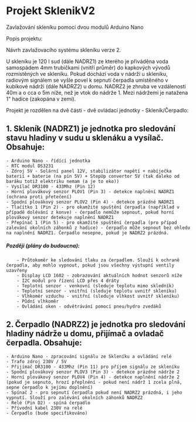 # Projekt SklenikV2
Zavlažování skleníku pomocí dvou modulů Arduino Nano

Popis projektu:

Návrh zavlažovacího systému skleníku verze 2.

U skleníku je 120 l sud (dále NADRZ1) ze kterého je přiváděna voda samospádem 4mm trubičkami (vnitří průměr) do kapkových vývodů rozmístěných ve skleníku.
Pokud dochází voda v nádrži u skleniku, radiovým signálem se vyšle povel k sepnutí čerpadla umístěného v kubíkové nádrži (dále NADRZ2) u domu. NADRZ2 je zhruba ve vzdálenosti 40m a o cca o 5m níže, než je vtok do nádrže 1. Mezi nádržemi je natažena 1" hadice (zakopána v zemi).

Projekt je rozdělen na dvě části - dvě ovládací jednotky - Skleník/Čerpadlo:

## 1. Skleník (NADRZ1) je jednotka pro sledování stavu hladiny v sudu u sklenáku a vysílač. Obsahuje:
    - Arduino Nano - řídící jednotka
    - RTC modul DS3231
    - Zdroj 5V - Solární panel 12V, stabilizátor napětí + nabíječka baterií + baterie (na pin 5V) + StepUp convertor 5V (tak daleko od baráku totiž elektriku nemam (a je to eko))
    - Vysílač DR3100 - 433Mhz (Pin 12)
    - Horní plovákový senzor PLOV1 (Pin 3) - detekce naplnění NADRZ1 (ochrana proti přetečení)
    - Spodní plovákový senzor PLOV2 (Pin 4) - detekce prázdné NADRZ1
    - Tlačítko 1 (Pin 2) - pro okamžité spuštění čerpadla (například v případě dolévání z konve) - čerpadlo nemůže sepnout, pokud horní   plovákový senzor detekuje naplnění NADRZ1
    - Přepínač 1 (Pin 5) - pro okamžité spuštění čerpadla (pro případ zalevání okolních záhonků z hadice) - čerpadlo může sepnout bez ohledu na naplnění NADRZ1. Čerpadlo nesepne, pokud je NADRZ2 prázdná.
    
 #####  Později (plány do budoucna):
        - Průtokoměr ke sledování tlaku za čerpadlem. Slouží k ochraně čerpadla, aby mohlo vypnout, pokud jsou všechny výstupní ventily uzavřeny
        - Display LCD 1602 - zobrazování aktuálních hodnot senzorů níže
        - I2C modul pro řízení LCD přes 4 dráty
        - Teplotní senzor - venkovní (sleduje teplotu mimo skledník)
        - Teplotní senzor - vnitřní (sleduje teplotu uvnitř skleníku)
        - Vlhkoměr vzduchu - vnitřní (sleduje vlhkost uvnitř skleníku)
        - Půdní vlhkoměr
        - Ovládání oken - odvětrávání pomocí pneu/hydro zvedáků
    
## 2. Čerpadlo (NADRZ2) je jednotka pro sledování hladiny nádrže u domu, přijímač a ovladač čerpadla. Obsahuje:
    - Arduino Nano - zpracování signálu ze Skleníku a ovládání relé
    - Trafo zdroj 230V / 5V
    - Přijímač DR3100 - 433Mhz (Pin 11) pro příjem signálu ze skleníku
    - Spodní plovákový senzor PLOV3 (Pin 3) - detekce prázdné nádrže 2
    - Horní plovákový senzor PLOV4 (Pin 4) - detekce naplnění nádrže 2 (pokud je sepnuto, hrozí přeplnění - pokud není nádrž 1 zcela plná, sepne čerpadlo k jejímu doplnění)
    - Spínač 2 - pro sepnutí čerpadla pokud není NADRZ2 prázdná, i jeho vypnutí. Slouží pro zalévání okolních záhonků NADRZ2
    - Relé (Pin D2) - spíná čerpadlo
    - Přívodní kabel 230V na relé 
    - Čerpadlo (bude specifikováno)
